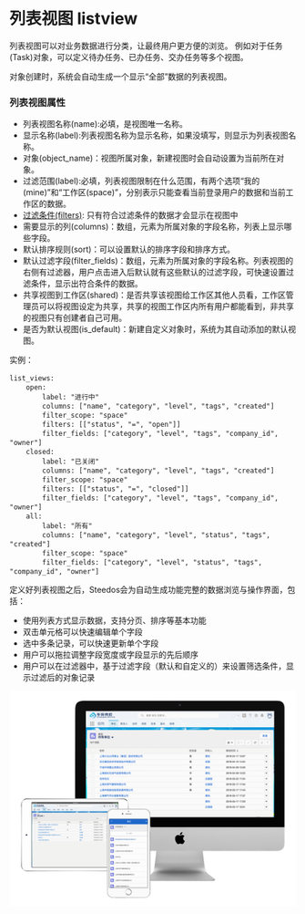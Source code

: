 列表视图 listview
===

列表视图可以对业务数据进行分类，让最终用户更方便的浏览。 例如对于任务(Task)对象，可以定义待办任务、已办任务、交办任务等多个视图。

对象创建时，系统会自动生成一个显示“全部”数据的列表视图。

### 列表视图属性
- 列表视图名称(name):必填，是视图唯一名称。
- 显示名称(label):列表视图名称为显示名称，如果没填写，则显示为列表视图名称。
- 对象(object_name)：视图所属对象，新建视图时会自动设置为当前所在对象。
- 过滤范围(label):必填，列表视图限制在什么范围，有两个选项“我的(mine)”和“工作区(space)”，分别表示只能查看当前登录用户的数据和当前工作区的数据。
- [过滤条件(filters)](object_filter.md): 只有符合过滤条件的数据才会显示在视图中
- 需要显示的列(columns)：数组，元素为所属对象的字段名称，列表上显示哪些字段。
- 默认排序规则(sort)：可以设置默认的排序字段和排序方式。
- 默认过滤字段(filter_fields)：数组，元素为所属对象的字段名称。列表视图的右侧有过滤器，用户点击进入后默认就有这些默认的过滤字段，可快速设置过滤条件，显示出符合条件的数据。
- 共享视图到工作区(shared)：是否共享该视图给工作区其他人员看，工作区管理员可以将视图设定为共享，共享的视图工作区内所有用户都能看到，非共享的视图只有创建者自己可用。
- 是否为默认视图(is_default)：新建自定义对象时，系统为其自动添加的默认视图。

实例：
```
list_views:
	open:
		label: "进行中"
		columns: ["name", "category", "level", "tags", "created"]
		filter_scope: "space"
		filters: [["status", "=", "open"]]
		filter_fields: ["category", "level", "tags", "company_id", "owner"]
	closed:
		label: "已关闭"
		columns: ["name", "category", "level", "tags", "created"]
		filter_scope: "space"
		filters: [["status", "=", "closed"]]
		filter_fields: ["category", "level", "tags", "company_id", "owner"]
	all:
		label: "所有"
		columns: ["name", "category", "level", "status", "tags", "created"]
		filter_scope: "space"
		filter_fields: ["category", "level", "status", "tags", "company_id", "owner"]
```

定义好列表视图之后，Steedos会为自动生成功能完整的数据浏览与操作界面，包括：
- 使用列表方式显示数据，支持分页、排序等基本功能
- 双击单元格可以快速编辑单个字段
- 选中多条记录，可以快速更新单个字段
- 用户可以拖拉调整字段宽度或字段显示的先后顺序
- 用户可以在过滤器中，基于过滤字段（默认和自定义的）来设置筛选条件，显示过滤后的对象记录

![电脑、手机界面展示](assets/mac_ipad_iphone_list.png)
